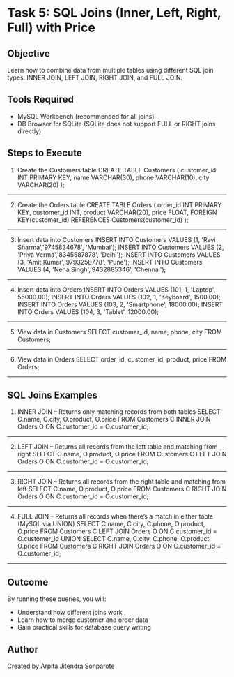 # Task 5: SQL Joins (Inner, Left, Right, Full) with Price

## Objective
Learn how to combine data from multiple tables using different SQL join types: INNER JOIN, LEFT JOIN, RIGHT JOIN, and FULL JOIN.

## Tools Required
- MySQL Workbench (recommended for all joins)
- DB Browser for SQLite (SQLite does not support FULL or RIGHT joins directly)

## Steps to Execute

1. Create the Customers table
CREATE TABLE Customers (
    customer_id INT PRIMARY KEY,
    name VARCHAR(30),
    phone VARCHAR(10),
    city VARCHAR(20)
);
--------------------------------

2. Create the Orders table
CREATE TABLE Orders (
    order_id INT PRIMARY KEY,
    customer_id INT,
    product VARCHAR(20),
    price FLOAT,
    FOREIGN KEY(customer_id) REFERENCES Customers(customer_id)
);
--------------------------------

3. Insert data into Customers
INSERT INTO Customers VALUES (1, 'Ravi Sharma','9745834678', 'Mumbai');
INSERT INTO Customers VALUES (2, 'Priya Verma','8345587878', 'Delhi');
INSERT INTO Customers VALUES (3, 'Amit Kumar','9793258778', 'Pune');
INSERT INTO Customers VALUES (4, 'Neha Singh','9432885346', 'Chennai');
--------------------------------

4. Insert data into Orders
INSERT INTO Orders VALUES (101, 1, 'Laptop', 55000.00);
INSERT INTO Orders VALUES (102, 1, 'Keyboard', 1500.00);
INSERT INTO Orders VALUES (103, 2, 'Smartphone', 18000.00);
INSERT INTO Orders VALUES (104, 3, 'Tablet', 12000.00);
--------------------------------

5. View data in Customers
SELECT customer_id, name, phone, city FROM Customers;
--------------------------------

6. View data in Orders
SELECT order_id, customer_id, product, price FROM Orders;
--------------------------------

## SQL Joins Examples

1. INNER JOIN – Returns only matching records from both tables
SELECT C.name, C.city, O.product, O.price
FROM Customers C
INNER JOIN Orders O
ON C.customer_id = O.customer_id;
--------------------------------

2. LEFT JOIN – Returns all records from the left table and matching from right
SELECT C.name, O.product, O.price
FROM Customers C
LEFT JOIN Orders O
ON C.customer_id = O.customer_id;
--------------------------------

3. RIGHT JOIN – Returns all records from the right table and matching from left
SELECT C.name, O.product, O.price
FROM Customers C
RIGHT JOIN Orders O
ON C.customer_id = O.customer_id;
--------------------------------

4. FULL JOIN – Returns all records when there’s a match in either table (MySQL via UNION)
SELECT C.name, C.city, C.phone, O.product, O.price
FROM Customers C
LEFT JOIN Orders O
ON C.customer_id = O.customer_id
UNION
SELECT C.name, C.city, C.phone, O.product, O.price
FROM Customers C
RIGHT JOIN Orders O
ON C.customer_id = O.customer_id;
--------------------------------

## Outcome
By running these queries, you will:
- Understand how different joins work
- Learn how to merge customer and order data
- Gain practical skills for database query writing

## Author
Created by Arpita Jitendra Sonparote
